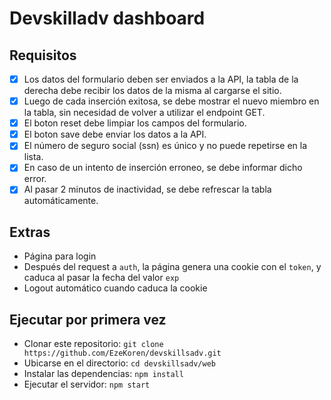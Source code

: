 # Devskilladv dashboard

## Requisitos

- [x] Los datos del formulario deben ser enviados a la API, la tabla de la derecha debe recibir los datos de la misma al cargarse el sitio.
- [x] Luego de cada inserción exitosa, se debe mostrar el nuevo miembro en la tabla, sin necesidad de volver a utilizar el endpoint GET.
- [x] El boton reset debe limpiar los campos del formulario.
- [x] El boton save debe enviar los datos a la API.
- [x] El número de seguro social (ssn) es único y no puede repetirse en la lista.
- [x] En caso de un intento de inserción erroneo, se debe informar dicho error.
- [x] Al pasar 2 minutos de inactividad, se debe refrescar la tabla automáticamente.

## Extras

- Página para login
- Después del request a `auth`, la página genera una cookie con el `token`, y caduca al pasar la fecha del valor `exp`
- Logout automático cuando caduca la cookie

## Ejecutar por primera vez

- Clonar este repositorio: `git clone https://github.com/EzeKoren/devskillsadv.git`
- Ubicarse en el directorio: `cd devskillsadv/web`
- Instalar las dependencias: `npm install`
- Ejecutar el servidor: `npm start`
